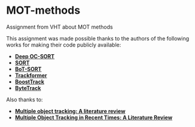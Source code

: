 # MOT-methods
Assignment from VHT about MOT methods

This assignment was made possible thanks to the authors of the following works for making their code publicly available:
- [**Deep OC-SORT**](https://github.com/GerardMaggiolino/Deep-OC-SORT)  
- [**SORT**](https://github.com/abewley/sort)  
- [**BoT-SORT**](https://github.com/NirAharon/BoT-SORT)  
- [**Trackformer**](https://github.com/timmeinhardt/trackformer)
- [**BoostTrack**](https://github.com/vukasin-stanojevic/BoostTrack)  
- [**ByteTrack**](https://github.com/ifzhang/ByteTrack)

Also thanks to:
- [**Multiple object tracking: A literature review**](https://www.sciencedirect.com/science/article/pii/S0004370220301958)
- [**Multiple Object Tracking in Recent Times: A Literature Review**](https://arxiv.org/abs/2209.04796)


